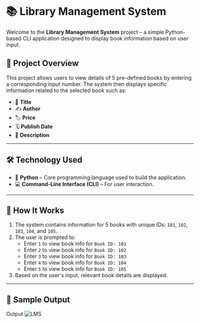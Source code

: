 # 📚 Library Management System

Welcome to the **Library Management System** project – a simple Python-based CLI application designed to display book information based on user input.

## 🚀 Project Overview

This project allows users to view details of 5 pre-defined books by entering a corresponding input number. The system then displays specific information related to the selected book such as:

- 📖 **Title**
- ✍️ **Author**
- 🏷️ **Price**
- 🗓️ **Publish Date**
- 📝 **Description**

---

## 🛠️ Technology Used

- 🐍 **Python** – Core programming language used to build the application.
- 💻 **Command-Line Interface (CLI)** – For user interaction.

---

## 📘 How It Works

1. The system contains information for 5 books with unique IDs: `101`, `102`, `103`, `104`, and `105`.
2. The user is prompted to:
   - Enter `1` to view book info for `Book ID: 101`
   - Enter `2` to view book info for `Book ID: 102`
   - Enter `3` to view book info for `Book ID: 103`
   - Enter `4` to view book info for `Book ID: 104`
   - Enter `5` to view book info for `Book ID: 105`
3. Based on the user's input, relevant book details are displayed.

---

## 🧾 Sample Output

Output ![LMS](https://github.com/user-attachments/assets/a384c721-4dcf-48b0-bcf2-5d639ad53f2b)

